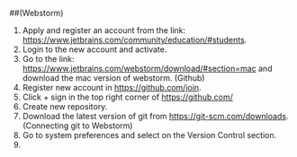 ##(Webstorm)
  1) Apply and register an account from the link: https://www.jetbrains.com/community/education/#students.
  2) Login to the new account and activate.
  3) Go to the link: https://www.jetbrains.com/webstorm/download/#section=mac and download the mac version of webstorm.
(Github)
  1) Register new account in https://github.com/join.
  2) Click + sign in the top right corner of https://github.com/
  3) Create new repository.
  4) Download the latest version of git from https://git-scm.com/downloads.
(Connecting git to Webstorm)
  1) Go to system preferences and select on the Version Control section.
  2) 
